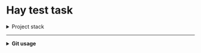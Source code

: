 # Hay test task

<details>
<summary>Project stack</summary>

- Python 3.11
- Ultralytics
- Roboflow

</details>

---

<details>
<summary><b>Git usage</b></summary>

<details>
<summary>Сатус проекта</summary>

> Статус проекта (смотрим на модифицированные файлы):
> ```bash
> git status
> ```

</details>
<details>
<summary>Получение обновлений</summary>

> Получение новых файлов с сервера:
> ```bash
> git pull
> ```

</details>

<details>
<summary>Отправка обновлений</summary>

> Добавление новых файлов:
> ```bash
> git add .
> ```

> создать комить:
> ```bash
> git commit -m 'edit'
> ```

> Отправка файлов на сервер:
> ```bash
> git push
> ```

</details>


<details>
<summary>универсальная отправка</summary>

> Добавление новых файлов:
> ```bash
> git add .
> git commit -m 'edit'
> git push
> git status
> ```

</details>

</details>